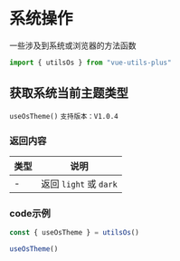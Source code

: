 # 系统操作

一些涉及到系统或浏览器的方法函数

```javascript
import { utilsOs } from "vue-utils-plus"
```

## 获取系统当前主题类型

`useOsTheme()` `支持版本：V1.0.4`

### 返回内容

| 类型  | 说明                  |
|-----|---------------------|
| -   | 返回 `light` 或 `dark` |


### code示例

```javascript
const { useOsTheme } = utilsOs()

useOsTheme()
```
